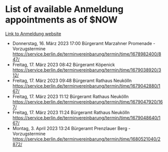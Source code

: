 # List of available Anmeldung appointments as of $NOW
[Link to Anmeldung website](https://service.berlin.de/terminvereinbarung/termin/tag.php?termin=1&anliegen[]=120686&dienstleisterlist=122210,122217,327316,122219,327312,122227,327314,122231,327346,122243,327348,122254,122252,329742,122260,329745,122262,329748,122271,327278,122273,327274,122277,327276,330436,122280,327294,122282,327290,122284,327292,122291,327270,122285,327266,122286,327264,122296,327268,150230,329760,122297,327286,122294,327284,122312,329763,122314,329775,122304,327330,122311,327334,122309,327332,317869,122281,327352,122279,329772,122283,122276,327324,122274,327326,122267,329766,122246,327318,122251,327320,122257,327322,122208,327298,122226,327300&herkunft=http%3A%2F%2Fservice.berlin.de%2Fdienstleistung%2F120686%2F)
- Donnerstag, 16. März 2023 17:00 Bürgeramt Marzahner Promenade - Vorzugstermine https://service.berlin.de/terminvereinbarung/termin/time/1678982400/847/
- Freitag, 17. März 2023 08:42 Bürgeramt Köpenick https://service.berlin.de/terminvereinbarung/termin/time/1679038920/312/
- Freitag, 17. März 2023 09:48 Bürgeramt Rathaus Neukölln https://service.berlin.de/terminvereinbarung/termin/time/1679042880/167/
- Freitag, 17. März 2023 11:12 Bürgeramt Rathaus Neukölln https://service.berlin.de/terminvereinbarung/termin/time/1679047920/167/
- Freitag, 17. März 2023 11:24 Bürgeramt Rathaus Neukölln https://service.berlin.de/terminvereinbarung/termin/time/1679048640/167/
- Montag, 3. April 2023 13:24 Bürgeramt Prenzlauer Berg - Vorzugstermine https://service.berlin.de/terminvereinbarung/termin/time/1680521040/2872/
